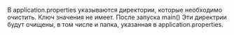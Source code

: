 В application.properties указываются директории, которые необходимо очистить.
Ключ значения не имеет. После запуска main() Эти директрии будут очищены, 
в том числе и папка, указанная в application.properties.